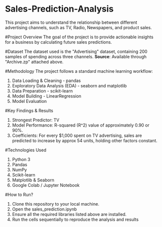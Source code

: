 # Sales-Prediction-Analysis

This project aims to understand the relationship between different advertising channels, such as TV, Radio, Newspapers, and product sales.

#Project Overview
The goal of the project is to provide actionable insights for a business by calculating future sales predictions.

#Dataset
The dataset used is the "Advertising" dataset, containing 200 samples of spending across three channels.
**Source**: Available through "Archive.zp" attached above.

#Methodology
The project follows a standard machine learning workflow:
1. Data Loading & Cleaning           - pandas
2. Exploratory Data Analysis (EDA)   - seaborn and matplotlib
3. Data Preparation                  - scikit-learn
4. Model Building                    - LinearRegression
5. Model Evaluation

#Key Findings & Results

1. Strongest Predictor: TV 
2. Model Performance: R-squared (R^2) value of approximately 0.90 or 90%.
3. Coefficients: For every $1,000 spent on TV advertising, sales are predicted to increase by approx 54 units, holding other factors constant.

#Technologies Used
1. Python 3
2. Pandas
3. NumPy
4. Scikit-learn
5. Matplotlib & Seaborn
6. Google Colab / Jupyter Notebook

#How to Run?
1. Clone this repository to your local machine.
2. Open the sales_prediction.ipynb
3. Ensure all the required libraries listed above are installed.
4. Run the cells sequentially to reproduce the analysis and results
